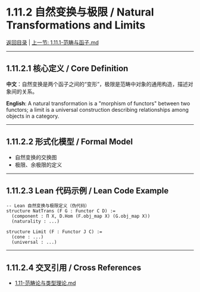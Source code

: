 # 1.11.2 自然变换与极限 / Natural Transformations and Limits

[返回目录](../CONTINUOUS_PROGRESS.md) | [上一节: 1.11.1-范畴与函子.md](1.11.1-范畴与函子.md)

---

## 1.11.2.1 核心定义 / Core Definition

**中文**：自然变换是两个函子之间的“变形”，极限是范畴中对象的通用构造，描述对象间的关系。

**English**: A natural transformation is a "morphism of functors" between two functors; a limit is a universal construction describing relationships among objects in a category.

---

## 1.11.2.2 形式化模型 / Formal Model

- 自然变换的交换图
- 极限、余极限的定义

---

## 1.11.2.3 Lean 代码示例 / Lean Code Example

```lean
-- Lean 自然变换与极限定义（伪代码）
structure NatTrans (F G : Functor C D) :=
  (component : Π X, D.Hom (F.obj_map X) (G.obj_map X))
  (naturality : ...)

structure Limit (F : Functor J C) :=
  (cone : ...)
  (universal : ...)
```

---

## 1.11.2.4 交叉引用 / Cross References

- [1.11-范畴论与类型理论.md](1.11-范畴论与类型理论.md)
